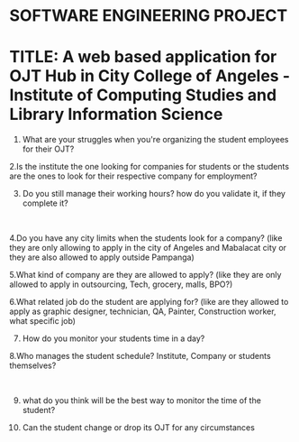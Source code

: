# SOFTWARE ENGINEERING PROJECT 

# TITLE: A web based application for OJT Hub in City College of Angeles - Institute of Computing Studies and Library Information Science

1. What are your struggles when you're organizing the student employees for their OJT?




2.Is the institute the one looking for companies for students or the students are the ones to look for their respective company for employment?




3. Do you still manage their working hours? how do you validate it, if they complete it?

 

4.Do you have any city limits when the students look for a company? 
(like they are only allowing to apply in the city of Angeles and Mabalacat city or they are also allowed to apply outside Pampanga)


5.What kind of company are they are allowed to apply?
(like they are only allowed to apply in outsourcing, Tech, grocery, malls, BPO?)


6.What related job do the student are applying for?
(like are they allowed to apply as graphic designer, technician, QA, Painter, Construction worker, what specific job)


7. How do you monitor your students time in a day?


8.Who manages the student schedule? Institute, Company or students themselves?

 

9. what do you think will be the best way to monitor the time of the student?


10. Can the student change or drop its OJT for any circumstances

